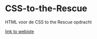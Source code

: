 # CSS-to-the-Rescue
HTML voor de CSS to the Rescue opdracht

[link to webiste](http://matth96.github.io/css-to-the-Rescue/week-2/)

